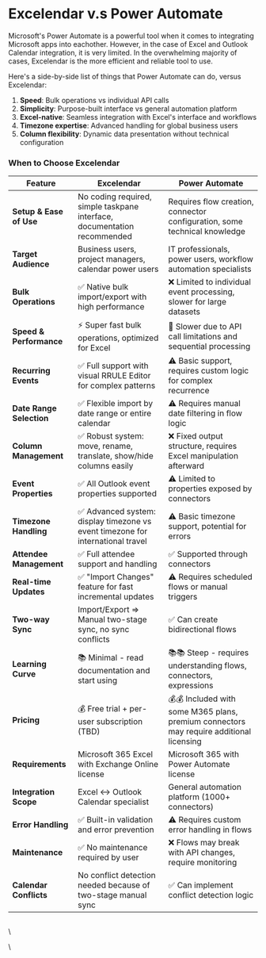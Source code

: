 # Excelendar v.s Power Automate

Microsoft's Power Automate is a powerful tool when it comes to integrating Microsoft apps into eachother. However, in the case of Excel and Outlook Calendar integration, it is very limited. In the overwhelming majority of cases, Excelendar is the more efficient and reliable tool to use.

Here's a side-by-side list of things that Power Automate can do, versus Excelendar:

1. **Speed**: Bulk operations vs individual API calls
2. **Simplicity**: Purpose-built interface vs general automation platform
3. **Excel-native**: Seamless integration with Excel's interface and workflows
4. **Timezone expertise**: Advanced handling for global business users
5. **Column flexibility**: Dynamic data presentation without technical configuration

###

### When to Choose Excelendar

| Feature                  | Excelendar                                                                     | Power Automate                                                                          |
| ------------------------ | ------------------------------------------------------------------------------ | --------------------------------------------------------------------------------------- |
| **Setup & Ease of Use**  | No coding required, simple taskpane interface, documentation recommended       | Requires flow creation, connector configuration, some technical knowledge               |
| **Target Audience**      | Business users, project managers, calendar power users                         | IT professionals, power users, workflow automation specialists                          |
| **Bulk Operations**      | ✅ Native bulk import/export with high performance                              | ❌ Limited to individual event processing, slower for large datasets                     |
| **Speed & Performance**  | ⚡ Super fast bulk operations, optimized for Excel                              | 🐌 Slower due to API call limitations and sequential processing                         |
| **Recurring Events**     | ✅ Full support with visual RRULE Editor for complex patterns                   | ⚠️ Basic support, requires custom logic for complex recurrence                          |
| **Date Range Selection** | ✅ Flexible import by date range or entire calendar                             | ⚠️ Requires manual date filtering in flow logic                                         |
| **Column Management**    | ✅ Robust system: move, rename, translate, show/hide columns easily             | ❌ Fixed output structure, requires Excel manipulation afterward                         |
| **Event Properties**     | ✅ All Outlook event properties supported                                       | ⚠️ Limited to properties exposed by connectors                                          |
| **Timezone Handling**    | ✅ Advanced system: display timezone vs event timezone for international travel | ⚠️ Basic timezone support, potential for errors                                         |
| **Attendee Management**  | ✅ Full attendee support and handling                                           | ✅ Supported through connectors                                                          |
| **Real-time Updates**    | ✅ "Import Changes" feature for fast incremental updates                        | ⚠️ Requires scheduled flows or manual triggers                                          |
| **Two-way Sync**         | Import/Export ⇒ Manual two-stage sync, no sync conflicts                       | ✅ Can create bidirectional flows                                                        |
| **Learning Curve**       | 📚 Minimal - read documentation and start using                                | 📚📚 Steep - requires understanding flows, connectors, expressions                      |
| **Pricing**              | 💰 Free trial + per-user subscription (TBD)                                    | 💰💰 Included with some M365 plans, premium connectors may require additional licensing |
| **Requirements**         | Microsoft 365 Excel with Exchange Online license                               | Microsoft 365 with Power Automate license                                               |
| **Integration Scope**    | Excel ↔ Outlook Calendar specialist                                            | General automation platform (1000+ connectors)                                          |
| **Error Handling**       | ✅ Built-in validation and error prevention                                     | ⚠️ Requires custom error handling in flows                                              |
| **Maintenance**          | ✅ No maintenance required by user                                              | ❌ Flows may break with API changes, require monitoring                                  |
| **Calendar Conflicts**   | No conflict detection needed because of two-stage manual sync                  | ✅ Can implement conflict detection logic                                                |

##

\




\


